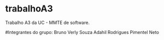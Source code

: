 # trabalhoA3
Trabalho A3 da UC - MMTE de software.

#Integrantes do grupo:
Bruno Verly Souza
Adahil Rodrigues Pimentel Neto
